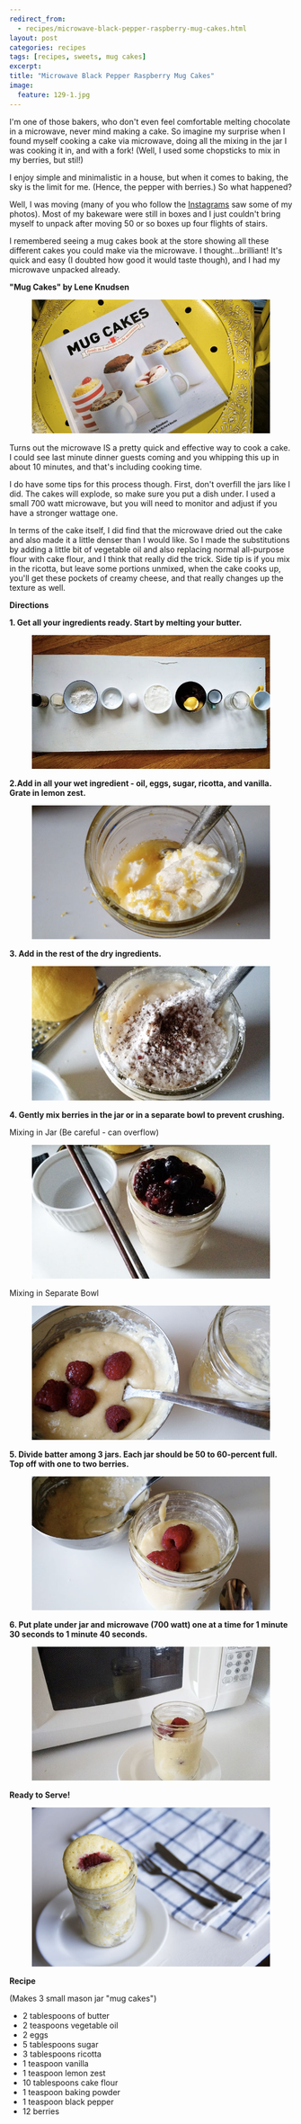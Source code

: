 ```yaml
---
redirect_from: 
  - recipes/microwave-black-pepper-raspberry-mug-cakes.html
layout: post
categories: recipes
tags: [recipes, sweets, mug cakes]
excerpt: 
title: "Microwave Black Pepper Raspberry Mug Cakes"
image:
  feature: 129-1.jpg
---
```


I'm one of those bakers, who don't even feel comfortable melting chocolate in a microwave, never mind making a cake. So imagine my surprise when I found myself cooking a cake via microwave, doing all the mixing in the jar I was cooking it in, and with a fork! (Well, I used some chopsticks to mix in my berries, but stil!)

I enjoy simple and minimalistic in a house, but when it comes to baking, the sky is the limit for me. (Hence, the pepper with berries.) So what happened?

Well, I was moving (many of you who follow the [Instagrams](https://instagram.com/eastmeetskitchen/) saw some of my photos).  Most of my bakeware were still in boxes and I just couldn't bring myself to unpack after moving 50 or so boxes up four flights of stairs.

I remembered seeing a mug cakes book at the store showing all these different cakes you could make via the microwave. I thought...brilliant!  It's quick and easy (I doubted how good it would taste though), and I had my microwave unpacked already.

__"Mug Cakes" by Lene Knudsen__

<figure> <img src='/images/129-2.jpg'> </figure>

Turns out the microwave IS a pretty quick and effective way to cook a cake.  I could see last minute dinner guests coming and you whipping this up in about 10 minutes, and that's including cooking time.

I do have some tips for this process though.  First, don't overfill the jars like I did.  The cakes will explode, so make sure you put a dish under.  I used a small 700 watt microwave, but you will need to monitor and adjust if you have a stronger wattage one.

In terms of the cake itself, I did find that the microwave dried out the cake and also made it a little denser than I would like.  So I made the substitutions by adding a little bit of vegetable oil and also replacing normal all-purpose flour with cake flour, and I think that really did the trick.  Side tip is if you mix in the ricotta, but leave some portions unmixed, when the cake cooks up, you'll get these pockets of creamy cheese, and that really changes up the texture as well.

__Directions__

__1. Get all your ingredients ready. Start by melting your butter.__

<figure> <img src='/images/129-3.jpg'> </figure>

__2.Add in all your wet ingredient - oil, eggs, sugar, ricotta, and vanilla. Grate in lemon zest.__  

<figure> <img src='/images/129-4.jpg'> </figure>

__3. Add in the rest of the dry ingredients.__  

<figure> <img src='/images/129-5.jpg'> </figure>

__4. Gently mix berries in the jar or in a separate bowl to prevent crushing.__

Mixing in Jar (Be careful - can overflow)

<figure> <img src='/images/129-6.jpg'> </figure>

Mixing in Separate Bowl

<figure> <img src='/images/129-7.jpg'> </figure>

__5. Divide batter among 3 jars.  Each jar should be 50 to 60-percent full. Top off with one to two berries.__  

<figure> <img src='/images/129-8.jpg'> </figure>

__6. Put plate under jar and microwave (700 watt) one at a time for 1 minute 30 seconds to 1 minute 40 seconds.__

<figure> <img src='/images/129-9.jpg'> </figure>

__Ready to Serve!__

<figure> <img src='/images/129-10.jpg'> </figure>

<section class='recipe'>
<p><strong>Recipe</strong></p>

<p>(Makes 3 small mason jar &quot;mug cakes&quot;)</p>

<ul><li>2 tablespoons of butter </li><li>2 teaspoons vegetable oil </li><li>2 eggs</li><li>5 tablespoons sugar</li><li>3 tablespoons ricotta</li><li>1 teaspoon vanilla</li><li>1 teaspoon lemon zest</li><li>10 tablespoons cake flour</li><li>1 teaspoon baking powder</li><li>1 teaspoon black pepper</li><li>12 berries</li></ul></section>